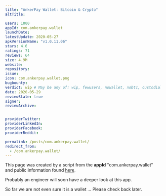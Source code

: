 ```yaml
---
title: "AnkerPay Wallet: Bitcoin & Crypto"
altTitle: 

users: 1000
appId: com.ankerpay.wallet
launchDate: 
latestUpdate: 2020-05-27
apkVersionName: "v1.0.11.06"
stars: 4.6
ratings: 71
reviews: 64
size: 4.9M
website: 
repository: 
issue: 
icon: com.ankerpay.wallet.png
bugbounty: 
verdict: wip # May be any of: wip, fewusers, nowallet, nobtc, custodial, nosource, nonverifiable, verifiable, bounty, defunct
date: 2020-05-29
reviewStale: true
signer: 
reviewArchive:


providerTwitter: 
providerLinkedIn: 
providerFacebook: 
providerReddit: 

permalink: /posts/com.ankerpay.wallet/
redirect_from:
  - /com.ankerpay.wallet/
---
```



This page was created by a script from the **appId** "com.ankerpay.wallet" and public
information found
[here](https://play.google.com/store/apps/details?id=com.ankerpay.wallet).

Probably an engineer will soon have a deeper look at this app.

So far we are not even sure it is a wallet ... Please check back later.